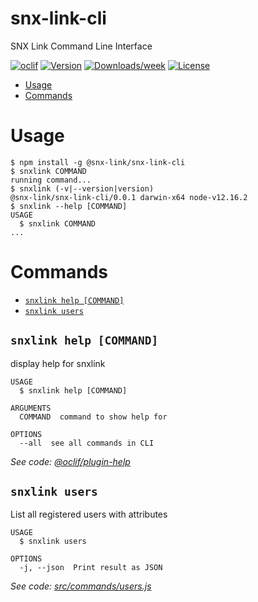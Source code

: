 snx-link-cli
============

SNX Link Command Line Interface

[![oclif](https://img.shields.io/badge/cli-oclif-brightgreen.svg)](https://oclif.io)
[![Version](https://img.shields.io/npm/v/@snx-link/snx-link-cli.svg)](https://npmjs.org/package/@snx-link/snx-link-cli)
[![Downloads/week](https://img.shields.io/npm/dw/@snx-link/snx-link-cli.svg)](https://npmjs.org/package/@snx-link/snx-link-cli)
[![License](https://img.shields.io/npm/l/@snx-link/snx-link-cli.svg)](https://github.com/snx-link/snx-link-cli/blob/master/package.json)

<!-- toc -->
* [Usage](#usage)
* [Commands](#commands)
<!-- tocstop -->
# Usage
<!-- usage -->
```sh-session
$ npm install -g @snx-link/snx-link-cli
$ snxlink COMMAND
running command...
$ snxlink (-v|--version|version)
@snx-link/snx-link-cli/0.0.1 darwin-x64 node-v12.16.2
$ snxlink --help [COMMAND]
USAGE
  $ snxlink COMMAND
...
```
<!-- usagestop -->
# Commands
<!-- commands -->
* [`snxlink help [COMMAND]`](#snxlink-help-command)
* [`snxlink users`](#snxlink-users)

## `snxlink help [COMMAND]`

display help for snxlink

```
USAGE
  $ snxlink help [COMMAND]

ARGUMENTS
  COMMAND  command to show help for

OPTIONS
  --all  see all commands in CLI
```

_See code: [@oclif/plugin-help](https://github.com/oclif/plugin-help/blob/v2.2.3/src/commands/help.ts)_

## `snxlink users`

List all registered users with attributes

```
USAGE
  $ snxlink users

OPTIONS
  -j, --json  Print result as JSON
```

_See code: [src/commands/users.js](https://github.com/snx-link/snx-link-cli/blob/v0.0.0/src/commands/users.js)_
<!-- commandsstop -->
